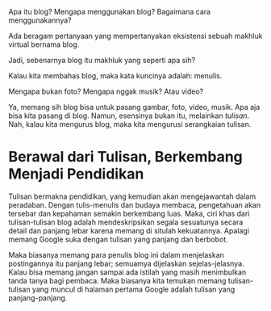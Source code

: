 Apa itu blog? Mengapa menggunakan blog? Bagaimana cara menggunakannya?

Ada beragam pertanyaan yang mempertanyakan eksistensi sebuah makhluk virtual bernama blog.

Jadi, sebenarnya blog itu makhluk yang seperti apa sih?

Kalau kita membahas blog, maka kata kuncinya adalah: menulis.

Mengapa bukan foto? Mengapa nggak musik? Atau video?

Ya, memang sih blog bisa untuk pasang gambar, foto, video, musik. Apa aja bisa kita pasang di blog. Namun, esensinya bukan itu, melainkan _tulisan_. Nah, kalau kita mengurus blog, maka kita mengurusi serangkaian tulisan.

# Berawal dari Tulisan, Berkembang Menjadi Pendidikan

Tulisan bermakna pendidikan, yang kemudian akan mengejawantah dalam peradaban. Dengan tulis-menulis dan budaya membaca, pengetahuan akan tersebar dan kepahaman semakin berkembang luas. Maka, ciri khas dari tulisan-tulisan blog adalah mendeskripsikan segala sesuatunya secara detail dan panjang lebar karena memang di situlah kekuatannya. Apalagi memang Google suka dengan tulisan yang panjang dan berbobot.

Maka biasanya memang para penulis blog ini dalam menjelaskan postingannya itu panjang lebar; semuamya dijelaskan sejelas-jelasnya. Kalau bisa memang jangan sampai ada istilah yang masih menimbulkan tanda tanya bagi pembaca. Maka biasanya kita temukan memang tulisan-tulisan yang muncul di halaman pertama Google adalah tulisan yang panjang-panjang.